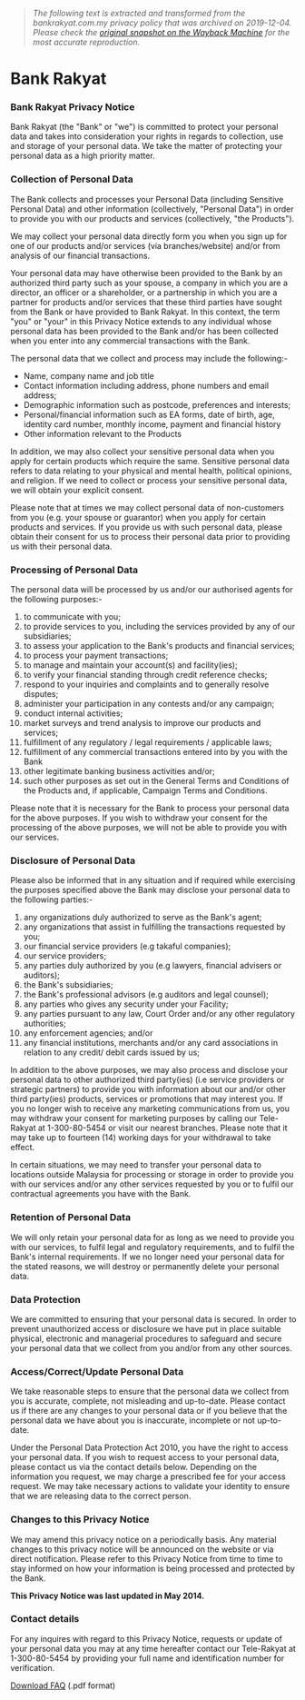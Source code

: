 > *The following text is extracted and transformed from the bankrakyat.com.my privacy policy that was archived on 2019-12-04. Please check the [original snapshot on the Wayback Machine](https://web.archive.org/web/20191204213737id_/http%3A//www.bankrakyat.com.my/c/home/privacy_policy-25) for the most accurate reproduction.*

# Bank Rakyat

###  Bank Rakyat Privacy Notice

Bank Rakyat (the "Bank" or "we") is committed to protect your personal data and takes into consideration your rights in regards to collection, use and storage of your personal data. We take the matter of protecting your personal data as a high priority matter.

###  Collection of Personal Data

The Bank collects and processes your Personal Data (including Sensitive Personal Data) and other information (collectively, "Personal Data") in order to provide you with our products and services (collectively, "the Products").

We may collect your personal data directly form you when you sign up for one of our products and/or services (via branches/website) and/or from analysis of our financial transactions.

Your personal data may have otherwise been provided to the Bank by an authorized third party such as your spouse, a company in which you are a director, an officer or a shareholder, or a partnership in which you are a partner for products and/or services that these third parties have sought from the Bank or have provided to Bank Rakyat. In this context, the term "you" or "your" in this Privacy Notice extends to any individual whose personal data has been provided to the Bank and/or has been collected when you enter into any commercial transactions with the Bank.

The personal data that we collect and process may include the following:-

  * Name, company name and job title
  * Contact information including address, phone numbers and email address;
  * Demographic information such as postcode, preferences and interests;
  * Personal/financial information such as EA forms, date of birth, age, identity card number, monthly income, payment and financial history
  * Other information relevant to the Products



In addition, we may also collect your sensitive personal data when you apply for certain products which require the same. Sensitive personal data refers to data relating to your physical and mental health, political opinions, and religion. If we need to collect or process your sensitive personal data, we will obtain your explicit consent.

Please note that at times we may collect personal data of non-customers from you (e.g. your spouse or guarantor) when you apply for certain products and services. If you provide us with such personal data, please obtain their consent for us to process their personal data prior to providing us with their personal data.

###  Processing of Personal Data

The personal data will be processed by us and/or our authorised agents for the following purposes:-

  1. to communicate with you;
  2. to provide services to you, including the services provided by any of our subsidiaries;
  3. to assess your application to the Bank's products and financial services;
  4. to process your payment transactions;
  5. to manage and maintain your account(s) and facility(ies);
  6. to verify your financial standing through credit reference checks;
  7. respond to your inquiries and complaints and to generally resolve disputes;
  8. administer your participation in any contests and/or any campaign;
  9. conduct internal activities;
  10. market surveys and trend analysis to improve our products and services;
  11. fulfillment of any regulatory / legal requirements / applicable laws;
  12. fulfillment of any commercial transactions entered into by you with the Bank
  13. other legitimate banking business activities and/or;
  14. such other purposes as set out in the General Terms and Conditions of the Products and, if applicable, Campaign Terms and Conditions.



Please note that it is necessary for the Bank to process your personal data for the above purposes. If you wish to withdraw your consent for the processing of the above purposes, we will not be able to provide you with our services.

###  Disclosure of Personal Data

Please also be informed that in any situation and if required while exercising the purposes specified above the Bank may disclose your personal data to the following parties:-

  1. any organizations duly authorized to serve as the Bank's agent;
  2. any organizations that assist in fulfilling the transactions requested by you;
  3. our financial service providers (e.g takaful companies);
  4. our service providers;
  5. any parties duly authorized by you (e.g lawyers, financial advisers or auditors);
  6. the Bank's subsidiaries;
  7. the Bank's professional advisors (e.g auditors and legal counsel);
  8. any parties who gives any security under your Facility;
  9. any parties pursuant to any law, Court Order and/or any other regulatory authorities;
  10. any enforcement agencies; and/or
  11. any financial institutions, merchants and/or any card associations in relation to any credit/ debit cards issued by us;



In addition to the above purposes, we may also process and disclose your personal data to other authorized third party(ies) (i.e service providers or strategic partners) to provide you with information about our and/or other third party(ies) products, services or promotions that may interest you. If you no longer wish to receive any marketing communications from us, you may withdraw your consent for marketing purposes by calling our Tele-Rakyat at 1-300-80-5454 or visit our nearest branches. Please note that it may take up to fourteen (14) working days for your withdrawal to take effect.

In certain situations, we may need to transfer your personal data to locations outside Malaysia for processing or storage in order to provide you with our services and/or any other services requested by you or to fulfil our contractual agreements you have with the Bank.

###  Retention of Personal Data

We will only retain your personal data for as long as we need to provide you with our services, to fulfil legal and regulatory requirements, and to fulfil the Bank's internal requirements. If we no longer need your personal data for the stated reasons, we will destroy or permanently delete your personal data.

###  Data Protection

We are committed to ensuring that your personal data is secured. In order to prevent unauthorized access or disclosure we have put in place suitable physical, electronic and managerial procedures to safeguard and secure your personal data that we collect from you and/or from any other sources.

###  Access/Correct/Update Personal Data

We take reasonable steps to ensure that the personal data we collect from you is accurate, complete, not misleading and up-to-date. Please contact us if there are any changes to your personal data or if you believe that the personal data we have about you is inaccurate, incomplete or not up-to-date.

Under the Personal Data Protection Act 2010, you have the right to access your personal data. If you wish to request access to your personal data, please contact us via the contact details below. Depending on the information you request, we may charge a prescribed fee for your access request. We may take necessary actions to validate your identity to ensure that we are releasing data to the correct person.

###  Changes to this Privacy Notice

We may amend this privacy notice on a periodically basis. Any material changes to this privacy notice will be announced on the website or via direct notification. Please refer to this Privacy Notice from time to time to stay informed on how your information is being processed and protected by the Bank.

**This Privacy Notice was last updated in May 2014.**

###  Contact details

For any inquires with regard to this Privacy Notice, requests or update of your personal data you may at any time hereafter contact our Tele-Rakyat at 1-300-80-5454 by providing your full name and identification number for verification.

[Download FAQ](https://web.archive.org/t/repo?c=home_privacy_25_1) (.pdf format)
